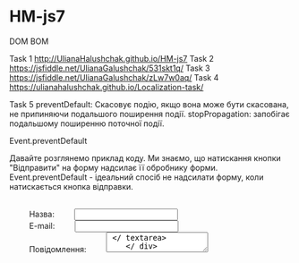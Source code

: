 # HM-js7

DOM BOM

Task 1
 http://UlianaHalushchak.github.io/HM-js7
Task 2 
 https://jsfiddle.net/UlianaGalushchak/531skt1q/
Task 3
 https://jsfiddle.net/UlianaGalushchak/zLw7w0aq/
Task 4
 https://ulianahalushchak.github.io/Localization-task/

Task 5
preventDefault: Скасовує подію, якщо вона може бути скасована, не припиняючи подальшого поширення події.
stopPropagation: запобігає подальшому поширенню поточної події.

Event.preventDefault

Давайте розглянемо приклад коду. Ми знаємо, що натискання кнопки "Відправити" на форму надсилає її обробнику форми. Event.preventDefault - ідеальний спосіб не надсилати форму, коли натискається кнопка відправки.

<form id = "myForm" action = "/ my-handling-form-page" method = "post">
    <div>
        <label for = "name"> Назва: </ label>
        <input type = "text" id = "name" />
    </ div>
    <div>
        <label for = "mail"> E-mail: </ label>
        <input type = "email" id = "mail" />
    </ div>
    <div>
        <label for = "msg"> Повідомлення: </ label>
        <textarea id = "msg"> </ textarea>
    </ div>
    
    <div class = "button">
        <button type = "submit"> Надіслати повідомлення </ button>
    </ div>
</ form>
$ ('# myForm'). on ('submit', функція (e) {
    e.preventDefault (); // Тепер нічого не станеться
});
Event.preventDefault гарантує, що форма ніколи не буде представлена, але вона не контролює та не забороняє подавати чи натискати подію після переміщення. Саме тоді застосовується Event.stopPropagation.

Event.stopPropagation гарантує, що подія більше не пузирує. Давайте розглянемо інший приклад коду:

<div class = "container">
    <a href="#" class="element"> Натисніть мені! </a>
</ div>
$ ('. container'). on ('click', function (e) {
    console.log ('контейнер було натиснуто');
});

$ ('. element'). on ('click', функція (e) {
    e.preventDefault (); // Тепер посилання нікуди не піде
    console.log (елемент натиснуто);
});
Тепер, якщо ви натиснете посилання, відкривши консоль, ви побачите:

"елемент був натиснутий"
"контейнер натиснуто"
Тепер давайте додамо Event.stopPropagation:

$ ('. container'). on ('click', function (e) {
    console.log ('контейнер було натиснуто');
});

$ ('. element'). on ('click', функція (e) {
    e.preventDefault (); // Тепер посилання нікуди не піде
    e.stopPropagation (); / / Зараз ця подія не буде пузирити
    console.log (елемент натиснуто);
});
Д
авайте поставимо останній варіант використання, який може виявитися складним.

Ми почнемо з аналогічної розмітки, за винятком, що ми надамо прив'язку до двох класів. Загальний, елемент, який всі якоря в цій області отримає, і конкретний, елемент, що дуже важливо для нашої програми для роботи.

<div class = "container">
    <a href="#" class="item element"> Натисніть мені! </a>
</ div>
І ми додамо нашу вишукану Event.stopPropagation

$ ('. item'). on ('click', function (e) {
    console.log ('елемент був натиснутий');
});

$ ('. element'). on ('click', функція (e) {
    e.preventDefault (); // Тепер посилання нікуди не піде
    e.stopPropagation (); / / Зараз ця подія не буде пуздити
    console.log (елемент натиснуто);
});
Але, коли ми натискаємо елемент, що ми бачимо:

"елемент натиснуто"
"елемент був натиснутий"
Проблема полягає в тому, що елемент і елемент рівномірно розподіляються в DOM. Це не так, якби він стикається з елементом, а потім пузирує до контейнера, як ми бачили в останньому прикладі. Оскільки подію кліків спрацьовує як на елементі, так і на елементі одночасно, ви не можете зупинити створення, що і слід було очікувати. Тоді потрібно застосовувати stopImmediatePropagation.


